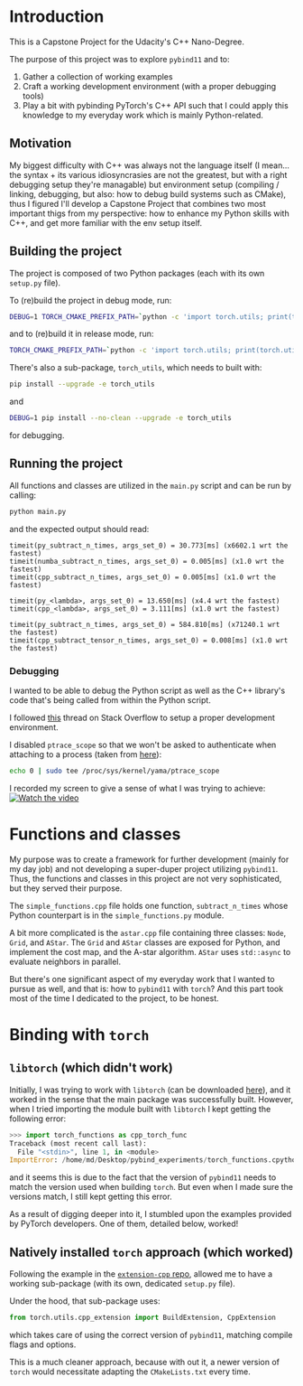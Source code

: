 # Introduction

This is a Capstone Project for the Udacity's C++ Nano-Degree.

The purpose of this project was to explore `pybind11` and to:
1. Gather a collection of working examples
2. Craft a working development environment (with a proper debugging tools)
3. Play a bit with pybinding PyTorch's C++ API
such that I could apply this knowledge to my everyday work which is mainly Python-related.


## Motivation

My biggest difficulty with C++ was always not the language itself (I mean... the syntax + its various idiosyncrasies are not the greatest, but with a right debugging setup they're managable) but environment setup (compiling / linking, debugging, but also: how to debug build systems such as CMake), thus I figured I'll develop a Capstone Project that combines two most important thigs from my perspective: how to enhance my Python skills with C++, and get more familiar with the env setup itself.


## Building the project

The project is composed of two Python packages (each with its own `setup.py` file).

To (re)build the project in debug mode, run:
```bash
DEBUG=1 TORCH_CMAKE_PREFIX_PATH=`python -c 'import torch.utils; print(torch.utils.cmake_prefix_path)'` pip install --no-clean --upgrade -e .
```

and to (re)build it in release mode, run:
```bash
TORCH_CMAKE_PREFIX_PATH=`python -c 'import torch.utils; print(torch.utils.cmake_prefix_path)'` pip install --upgrade -e .
```

There's also a sub-package, `torch_utils`, which needs to built with:
```bash
pip install --upgrade -e torch_utils
```
and
```bash
DEBUG=1 pip install --no-clean --upgrade -e torch_utils
```
for debugging.


## Running the project

All functions and classes are utilized in the `main.py` script and can be run by calling:
```bash
python main.py
```
and the expected output should read:
```
timeit(py_subtract_n_times, args_set_0) = 30.773[ms] (x6602.1 wrt the fastest)
timeit(numba_subtract_n_times, args_set_0) = 0.005[ms] (x1.0 wrt the fastest)
timeit(cpp_subtract_n_times, args_set_0) = 0.005[ms] (x1.0 wrt the fastest)

timeit(py_<lambda>, args_set_0) = 13.650[ms] (x4.4 wrt the fastest)
timeit(cpp_<lambda>, args_set_0) = 3.111[ms] (x1.0 wrt the fastest)

timeit(py_subtract_n_times, args_set_0) = 584.810[ms] (x71240.1 wrt the fastest)
timeit(cpp_subtract_tensor_n_times, args_set_0) = 0.008[ms] (x1.0 wrt the fastest)
```

### Debugging

I wanted to be able to debug the Python script as well as the C++ library's code that's being called from within the Python script.

I followed [this](https://stackoverflow.com/questions/71125094/debug-a-python-c-c-pybind11-extension-in-vscode-linux) thread on Stack Overflow to setup a proper development environment.

I disabled `ptrace_scope` so that we won't be asked to authenticate when attaching to a process (taken from [here](https://github.com/Microsoft/MIEngine/wiki/Troubleshoot-attaching-to-processes-using-GDB)):
```bash
echo 0 | sudo tee /proc/sys/kernel/yama/ptrace_scope
```

I recorded my screen to give a sense of what I was trying to achieve:
[![Watch the video](https://img.youtube.com/vi/4nGcLkVcF9o/hqdefault.jpg)](https://www.youtube.com/embed/4nGcLkVcF9o)


# Functions and classes

My purpose was to create a framework for further development (mainly for my day job) and not developing a super-duper project utilizing `pybind11`. Thus, the functions and classes in this project are not very sophisticated, but they served their purpose.

The `simple_functions.cpp` file holds one function, `subtract_n_times` whose Python counterpart is in the `simple_functions.py` module.

A bit more complicated is the `astar.cpp` file containing three classes: `Node`, `Grid`, and `AStar`. The `Grid` and `AStar` classes are exposed for Python, and implement the cost map, and the A-star algorithm. `AStar` uses `std::async` to evaluate neighbors in parallel.

But there's one significant aspect of my everyday work that I wanted to pursue as well, and that is: how to `pybind11` with `torch`? And this part took most of the time I dedicated to the project, to be honest.

# Binding with `torch`

## `libtorch` (which didn't work)
Initially, I was trying to work with `libtorch` (can be downloaded [here](https://pytorch.org/get-started/locally/)), and it worked in the sense that the main package was successfully built. However, when I tried importing the module built with `libtorch` I kept getting the following error:
```python
>>> import torch_functions as cpp_torch_func
Traceback (most recent call last):
  File "<stdin>", line 1, in <module>
ImportError: /home/md/Desktop/pybind_experiments/torch_functions.cpython-38-x86_64-linux-gnu.so: undefined symbol: _ZN8pybind116detail11type_casterIN2at6TensorEvE4loadENS_6handleEb
```
and it seems this is due to the fact that the version of `pybind11` needs to match the version used when building `torch`. But even when I made sure the versions match, I still kept getting this error.

As a result of digging deeper into it, I stumbled upon the examples provided by PyTorch developers. One of them, detailed below, worked!


## Natively installed `torch` approach (which worked)
Following the example in the [`extension-cpp` repo](https://github.com/pytorch/extension-cpp/blob/master/cpp/setup.py), allowed me to have a working sub-package (with its own, dedicated `setup.py` file).

Under the hood, that sub-package uses:
```python
from torch.utils.cpp_extension import BuildExtension, CppExtension
```
which takes care of using the correct version of `pybind11`, matching compile flags and options.

This is a much cleaner approach, because with out it, a newer version of `torch` would necessitate adapting the `CMakeLists.txt` every time.
